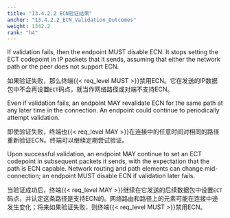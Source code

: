 ```yaml
---
title: "13.4.2.2 ECN验证结果"
anchor: "13.4.2.2_ECN_Validation_Outcomes"
weight: 1342.2
rank: "h4"
---
```


If validation fails, then the endpoint MUST disable ECN. It stops setting the ECT codepoint in IP packets that it sends, assuming that either the network path or the peer does not support ECN.

如果验证失败，那么终端{{< req_level MUST >}}禁用ECN。它在发送的IP数据包中不会再设置`ECT`码点，就当作网络路径或对端不支持ECN。

Even if validation fails, an endpoint MAY revalidate ECN for the same path at any later time in the connection. An endpoint could continue to periodically attempt validation.

即使验证失败，终端也{{< req_level MAY >}}在连接中的任意时间对相同的路径重新验证ECN。终端可以继续定期尝试验证。

Upon successful validation, an endpoint MAY continue to set an ECT codepoint in subsequent packets it sends, with the expectation that the path is ECN capable. Network routing and path elements can change mid-connection; an endpoint MUST disable ECN if validation later fails.

当验证成功后，终端{{< req_level MAY >}}继续在它发送的后续数据包中设置`ECT`码点，并认定这条路径是支持ECN的。网络路由和路径上的元素可能在连接中途发生变化；将来如果验证失败，则终端{{< req_level MUST >}}禁用ECN。
